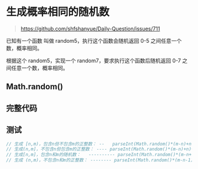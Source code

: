 # 生成概率相同的随机数

> https://github.com/shfshanyue/Daily-Question/issues/711

已知有一个函数 叫做 random5，执行这个函数会随机返回 0-5 之间任意一个数，概率相同。

根据这个 random5，实现一个 random7，要求执行这个函数后随机返回 0-7 之间任意一个数，概率相同。

## Math.random()

## 完整代码

## 测试

```js
// 生成 [n,m)，包含n但不包含m的正整数： --   parseInt(Math.random()*(m-n)+n)
// 生成(n,m]，不包含n但包含m的正整数： ---- parseInt(Math.random()*(m-n)+n)+1
// 生成[n,m]，包含n和m的随机数：   ---------- parseInt(Math.random()*(m-n+1)+n)
// 生成 (n,m)，不包含n和m的正整数： -------- parseInt(Math.random()*(m-n-1)+n+1)
```
